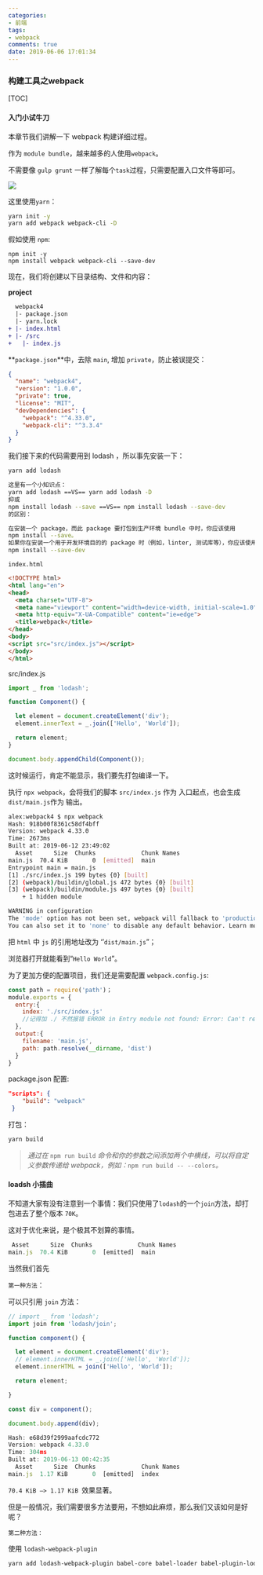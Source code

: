 ```yaml
---
categories:
- 前端
tags:
- webpack
comments: true
date: 2019-06-06 17:01:34
---
```

### 构建工具之webpack

[TOC]

#### 入门小试牛刀

本章节我们讲解一下 webpack 构建详细过程。

作为 `module bundle`，越来越多的人使用`webpack`。

不需要像 `gulp grunt` 一样了解每个`task`过程，只需要配置入口文件等即可。

![](/images/webpack.jpg)

这里使用`yarn`：

```bash
yarn init -y
yarn add webpack webpack-cli -D
```

假如使用 `npm`:

```shell
npm init -y
npm install webpack webpack-cli --save-dev
```

现在，我们将创建以下目录结构、文件和内容：

**project**

```diff
  webpack4
  |- package.json
  |- yarn.lock
+ |- index.html
+ |- /src
+   |- index.js
```

**`package.json`**中，去除 `main`, 增加 `private`，防止被误提交：

```json
{
  "name": "webpack4",
  "version": "1.0.0",
  "private": true,
  "license": "MIT",
  "devDependencies": {
    "webpack": "^4.33.0",
    "webpack-cli": "^3.3.4"
  }
}
```

我们接下来的代码需要用到 lodash ，所以事先安装一下：

```bash
yarn add lodash

这里有一个小知识点：
yarn add lodash ==VS== yarn add lodash -D
抑或
npm install lodash --save ==VS== npm install lodash --save-dev
的区别：

在安装一个 package，而此 package 要打包到生产环境 bundle 中时，你应该使用
npm install --save。
如果你在安装一个用于开发环境目的的 package 时（例如，linter, 测试库等），你应该使用
npm install --save-dev

```

`index.html`

```html
<!DOCTYPE html>
<html lang="en">
<head>
  <meta charset="UTF-8">
  <meta name="viewport" content="width=device-width, initial-scale=1.0">
  <meta http-equiv="X-UA-Compatible" content="ie=edge">
  <title>webpack</title>
</head>
<body>
<script src="src/index.js"></script>
</body>
</html>
```

src/index.js

```javascript
import _ from 'lodash';

function Component() {

  let element = document.createElement('div');
  element.innerText = _.join(['Hello', 'World']);

  return element;
}

document.body.appendChild(Component());
```

这时候运行，肯定不能显示，我们要先打包编译一下。

执行 `npx webpack`，会将我们的脚本 `src/index.js` 作为 入口起点，也会生成 `dist/main.js`作为 输出。

```bash
alex:webpack4 $ npx webpack
Hash: 918b00f8361c58df4bff
Version: webpack 4.33.0
Time: 2673ms
Built at: 2019-06-12 23:49:02
  Asset      Size  Chunks             Chunk Names
main.js  70.4 KiB       0  [emitted]  main
Entrypoint main = main.js
[1] ./src/index.js 199 bytes {0} [built]
[2] (webpack)/buildin/global.js 472 bytes {0} [built]
[3] (webpack)/buildin/module.js 497 bytes {0} [built]
    + 1 hidden module

WARNING in configuration
The 'mode' option has not been set, webpack will fallback to 'production' for this value. Set 'mode' option to 'development' or 'production' to enable defaults for each environment.
You can also set it to 'none' to disable any default behavior. Learn more: https://webpack.js.org/configuration/mode/
```

把 `html` 中 `js` 的引用地址改为 ‘’`dist/main.js`”；

浏览器打开就能看到“`Hello World`”。

为了更加方便的配置项目，我们还是需要配置 `webpack.config.js`:

```javascript
const path = require('path')；
module.exports = {
  entry:{
    index: './src/index.js'
    //记得加 ./ 不然报错 ERROR in Entry module not found: Error: Can't resolve 'src/index.js' in '/webpack4'
  },
  output:{
    filename: 'main.js',
    path: path.resolve(__dirname, 'dist')
  }
}
```

package.json 配置:

```json
"scripts": {
    "build": "webpack"
 }
```

打包：

```bash
yarn build
```

> *通过在* `npm run build` *命令和你的参数之间添加两个中横线，可以将自定义参数传递给 webpack，例如：*`npm run build -- --colors`*。*



#### loadsh 小插曲

不知道大家有没有注意到一个事情：我们只使用了`lodash`的一个`join`方法，却打包进去了整个版本  `70K`。

这对于优化来说，是个极其不划算的事情。

```javascript
 Asset      Size  Chunks             Chunk Names
main.js  70.4 KiB       0  [emitted]  main
```

当然我们首先

`第一种方法`：

可以只引用 `join` 方法：

```javascript
// import _ from 'lodash';
import join from 'lodash/join';

function component() {

  let element = document.createElement('div');
  // element.innerHTML = _.join(['Hello', 'World']);
  element.innerHTML = join(['Hello', 'World']);

  return element;

}

const div = component();

document.body.append(div);
```



```javascript
Hash: e68d39f2999aafcdc772
Version: webpack 4.33.0
Time: 304ms
Built at: 2019-06-13 00:42:35
  Asset      Size  Chunks             Chunk Names
main.js  1.17 KiB       0  [emitted]  index
```

`70.4 KiB —> 1.17 KiB `效果显著。

但是一般情况，我们需要很多方法要用，不想如此麻烦，那么我们又该如何是好呢？

`第二种方法：`

使用 `lodash-webpack-plugin`

```bash
yarn add lodash-webpack-plugin babel-core babel-loader babel-plugin-lodash babel-preset-env
```
